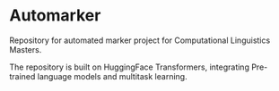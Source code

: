 # Automarker
Repository for automated marker project for Computational Linguistics Masters.

The repository is built on HuggingFace Transformers, integrating Pre-trained language models and multitask learning.
